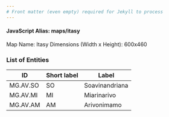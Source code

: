 ```yaml
---
# Front matter (even empty) required for Jekyll to process
---
```


#### JavaScript Alias: maps/itasy

Map Name: Itasy
Dimensions (Width x Height): 600x460

### List of Entities

ID | Short label | Label
---|---|---|
MG.AV.SO|SO|Soavinandriana
MG.AV.MI|MI|Miarinarivo
MG.AV.AM|AM|Arivonimamo
